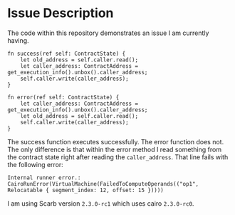 # Issue Description

The code within this repository demonstrates an issue I am currently having.

```
fn success(ref self: ContractState) {
    let old_address = self.caller.read();
    let caller_address: ContractAddress = get_execution_info().unbox().caller_address;
    self.caller.write(caller_address);
}

fn error(ref self: ContractState) {
    let caller_address: ContractAddress = get_execution_info().unbox().caller_address;
    let old_address = self.caller.read();
    self.caller.write(caller_address);
}
```

The success function executes successfully. The error function does not. The only difference is that within the error method I read something from the contract state right after reading the `caller_address`. That line fails with the following error:

```
Internal runner error.: CairoRunError(VirtualMachine(FailedToComputeOperands(("op1", Relocatable { segment_index: 12, offset: 15 }))))
```

I am using Scarb version `2.3.0-rc1` which uses cairo `2.3.0-rc0`.
